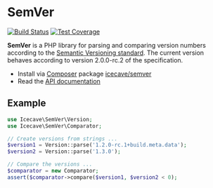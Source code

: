 # SemVer

[![Build Status]](http://travis-ci.org/IcecaveStudios/semver)
[![Test Coverage]](http://icecavestudios.github.io/semver/artifacts/tests/coverage)

**SemVer** is a PHP library for parsing and comparing version numbers according to the [Semantic Versioning standard](http://semver.org).
The current version behaves according to version 2.0.0-rc.2 of the specification.

* Install via [Composer](http://getcomposer.org) package [icecave/semver](https://packagist.org/packages/icecave/semver)
* Read the [API documentation](http://icecavestudios.github.io/semver/artifacts/documentation/api/)

## Example

```php
use Icecave\SemVer\Version;
use Icecave\SemVer\Comparator;

// Create versions from strings ...
$version1 = Version::parse('1.2.0-rc.1+build.meta.data');
$version2 = Version::parse('1.3.0');

// Compare the versions ...
$comparator = new Comparator;
assert($comparator->compare($version1, $version2 < 0);
```

<!-- references -->
[Build Status]: https://raw.github.com/IcecaveStudios/semver/gh-pages/artifacts/images/icecave/regular/build-status.png
[Test Coverage]: https://raw.github.com/IcecaveStudios/semver/gh-pages/artifacts/images/icecave/regular/coverage.png
